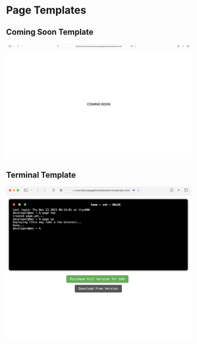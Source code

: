 # Page Templates

## Coming Soon Template
![Coming Soon Template Screenshot](screenshots/comingsoon.png)

## Terminal Template
![Terminal Template Screenshot](screenshots/terminal.png)
